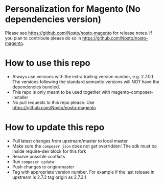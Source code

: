 # Personalization for Magento (No dependencies version)

Please see https://github.com/Nosto/nosto-magento for release notes. If you plan to contribute please do so in https://github.com/Nosto/nosto-magento.   

# How to use this repo
* Always use versions with the extra trailing version number, e.g. 2.7.0.1. The versions following the standard semantic versions will NOT have the dependencies bundled. 
* This repo is only meant to be used together with magento-composer-installer
* No pull requests to this repo please. Use https://github.com/Nosto/nosto-magento  

# How to update this repo
* Pull latest changes from upstream/master to local master
* Make sure the `composer.json` does not get overridden! The sdk must be inside require-dev block for this fork
* Resolve possible conflicts
* Run `composer update`
* Push changes to origin/master
* Tag with appropriate version number. For example if the last release in upstream is 2.7.3 tag origin as 2.7.3.1

